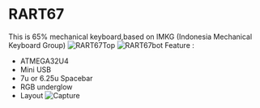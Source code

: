 # RART67
This is 65% mechanical keyboard,based on IMKG (Indonesia Mechanical Keyboard Group)
![RART67Top](https://user-images.githubusercontent.com/30220306/85714462-a2fdea80-b714-11ea-8b71-b1f3ad136c4c.png)
![RART67bot](https://user-images.githubusercontent.com/30220306/85714510-b01ad980-b714-11ea-8bcc-f577d0861e90.png)
Feature :
* ATMEGA32U4
* Mini USB
* 7u or 6.25u Spacebar
* RGB underglow
* Layout 
![Capture](https://user-images.githubusercontent.com/30220306/85853340-888f4400-b7dc-11ea-8fb7-45de6142eb21.PNG)
